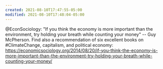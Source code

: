 ```yaml
---
created: 2021-08-10T17:47:55-05:00
modified: 2021-08-10T17:48:04-05:00
---
```


@EconSociology: "If you think the economy is more important than the environment, try holding your breath while counting your money" -- Guy McPherson. 
Find also a recommendation of six excellent books on #ClimateChange, capitalism, and political economy: 
https://economicsociology.org/2014/08/20/if-you-think-the-economy-is-more-important-than-the-environment-try-holding-your-breath-while-counting-your-money/
